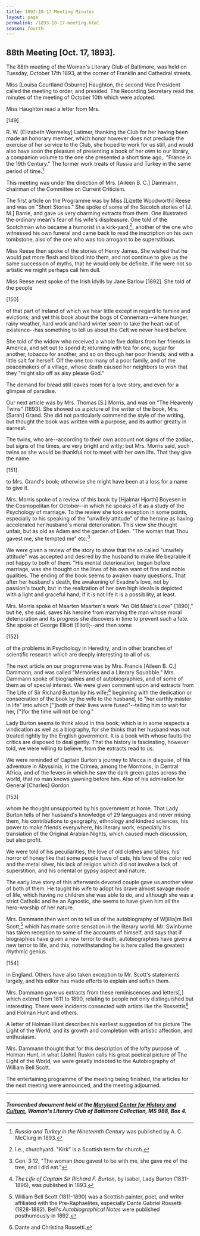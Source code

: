 ```yaml
---
title: 1893-10-17 Meeting Minutes
layout: page
permalink: /1893-10-17-meeting.html
season: fourth
---
```


<style>
    #maincontent{
        font-size:1.4em;
    }
</style>
## 88th Meeting [Oct. 17, 1893].

The 88th meeting of the Woman's Literary Club of Baltimore, was held on Tuesday, October 17th 1893, at the corner of Franklin and Cathedral streets.

Miss [Louisa Courtland Osburne] Haughton, the second Vice President called the meeting to order, and presided. The Recording Secretary read the minutes of the meeting of October 10th which were adopted.

Miss Haughton read a letter from Mrs.

[149]

R. W. [Elizabeth Wormeley] Latimer, thanking the Club for her having been made an honorary member, which honor however does not preclude the exercise of her service to the Club, she hoped to work for us still, and would also have soon the pleasure of presenting a book of her own to our library, a companion volume to the one she presented a short time ago,. "France in the 19th Century." The former work treats of Russia and Turkey in the same period of time.[^Latimer]

[^Latimer]: _Russia and Turkey in the Nineteenth Century_ was published by A. C. McClurg in 1893. 

This meeting was under the direction of Mrs. [Aileen B. C.] Dammann, chairman of the Committee on Current Criticism.

The first article on the Programme was by Miss [Lizette Woodworth] Reese and was on "Short Stories." She spoke of some of the Sscotch stories of [J. M.] Barrie, and gave us very charming extracts from them. One illustrated the ordinary mean's fear of his wife's displeasure. One told of the Scotchman who became a humorist in a kirk-yard,[^kirk], another of the one who witnessed his own funeral and came back to read the inscription on his own tombstone, also of the one who was too arrogant to be superstitious.

[^kirk]: I.e., churchyard. "Kirk" is a Scottish term for church.

Miss Reese then spoke of the stories of Henry James. She wished that he would put more flesh and blood into them, and not continue to give us the same succession of myths, that he would only be definite. If he were not so artistic we might perhaps call him dull.

Miss Reese next spoke of the Irish Idylls by Jane Barlow [1892]. She told of the people

[150]

of that part of Ireland of which we hear little except in regard to famine and evictions; and yet this book about the bogs of Connemara--where hunger, rainy weather, hard work and hard winter seem to take the heart out of existence--has something to tell us about the Celt we never heard before.

She told of the widow who received a whole five dollars from her friends in America, and set out to spend it; returning with tea for one, sugar for another, tobacco for another, and so on through her poor friends; and with a little salt for herself. OIf the one too many of a poor family, and of the peacemakers of a village, whose death caused her neighbors to wish that they "might slip off as aisy please God."

The demand for bread still leaves room for a love story, and even for a glimpse of paradise.

Our next article was by Mrs. Thomas [S.] Morris, and was on "The Heavenly Twins" [1893]. She showed us a picture of the writer of the book, Mrs. [Sarah] Grand. She did not particularly commend the style of the writing, but thought the book was written with a purpose, and its author greatly in earnest.

The twins, who are--according to their own account not signs of the zodiac, but signs of the times, are very bright and witty; but Mrs. Morris said, such twins as she would be thankful not to meet with her own life. That they give the name

[151]

to Mrs. Grand's book; otherwise she might have been at a loss for a name to give it.

Mrs. Morris spoke of a review of this book by [Hjalmar Hjorth] Boyesen in the Cosmopolitan for October--in which he speaks of it as a study of the Psychology of marriage. To the review she took exception in some points, especially to his speaking of the "unwifely attitude" of the heroine as having accelerated her husband's moral deterioration. This view she thought unfair, but as old as Adam and the garden of Eden. "The woman that Thou gavest me, she tempted me" etc.[^tempter]

[^tempter]: Gen. 3:12, "The woman thou gavest to be with me, she gave me of the tree, and I did eat."

We were given a review of the story to show that the so called "unwifely attitude" was accepted and desired by the husband to make life bearable if not happy to both of them. "His mental deterioration, begun before marriage, was she thought on the lines of his own want of fine and noble qualities. The ending of the book seems to awaken many questions. That after her husband's death, the awakening of Evadne's love, not by passion's touch, but in the realization of her own high ideals is depicted with a light and graceful hand; if it is not life it is a possibility, at least.

Mrs. Morris spoke of Maarten Maarten's work "An Old Maid's Love" [1890]," but he, she said, saves his heroine from marrying the man whose moral deterioration and its progress she discovers in time to prevent such a fate. She spoke of George Elliott [Eliot];--and then some

[152]

of the problems in Psychology in Heredity, and in other branches of scientific research which are deeply interesting to all of us.

The next article on our programme was by Mrs. Francis [Aileen B. C.] Dammann, and was called "Memories and a Literary Squabble." Mrs. Dammann spoke of biographies and of autobiographies, and of some of them as of special interest. We were given comment upon and extracts from The Life of Sir Richard Burton by his wife;[^Burton] beginning with the dedication or consecration of the book by the wife to the husband, to "her earthly master in life" into which ["]both of their lives were fused"--telling him to wait for her, ["]for the time will not be long."

[^Burton]: _The Life of Captain Sir Richard F. Burton_, by Isabel, Lady Burton (1831-1896), was published in 1893.

Lady Burton seems to think aloud in this book; which is in some respects a vindication as well as a biography, for she thinks that her husband was not treated rightly by the English government. It is a book with whose faults the critics are disposed to deal gently. That the history is fascinating, however told, we were willing to believe, from the extracts read to us.

We were reminded of Captain Burton's journey to Mecca in disguise, of his adventure in Abyssinia, in the Crimea, among the Mormons, in Central Africa, and of the fevers in which he saw the dark green gates across the world, that no man knows yawning before him. Also of his admiration for General [Charles] Gordon

[153]

whom he thought unsupported by his government at home. That Lady Burton tells of her husband's knowledge of 29 languages and never mixing them, his contributions to geography, ethnology and kindred sciences, his power to make friends everywhere, his literary work, especially his translation of the Original Arabian Nights, which caused much discussion, but also profit.

We were told of his peculiarities, the love of old clothes and tables, his horror of honey like that some people have of cats, his love of the color red and the metal silver, his lack of religion which did not involve a lack of superstition, and his oriental or gypsy aspect and nature.

The early love story of this afterwards devoted couple gave us another view of both of them. He taught his wife to adopt his brave almost savage mode of life, which having no children she was able to do, and although she was a strict Catholic and he an Agnostic, she seems to have given him all the hero-worship of her nature.

Mrs. Dammann then went on to tell us of the autobiography of W[illia]m Bell Scott,[^Scott] which has made some sensation in the literary world. Mr. Swinburne has taken reception to some of the accounts of himself, and says that if biographies have given a new terror to death, autobiographies have given a new terror to life, and this, notwithstanding he is here called the greatest rhythmic genius

[^Scott]: William Bell Scott (1811-1890) was a Scottish painter, poet, and writer affiliated with the Pre-Raphaelites, especially Dante Gabriel Rossetti (1828-1882). Bell's _Autobiographical Notes_ were published posthumously in 1892.

[154]

in England. Others have also taken exception to Mr. Scott's statements largely, and his editor has made efforts to explain and soften them.

Mrs. Dammann gave us extracts from these reminiscences and letters[,] which extend from 1811 to 1890, relating to people not only distinguished but interesting. There were incidents connected with artists like the Rossettis[^Rossettis] and Holman Hunt and others.

[^Rossettis]: Dante and Christina Rossetti.

A letter of Holman Hunt describes his earliest suggestion of his picture The Light of the World, and its growth and completion with artistic affection, and enthusiasm.

Mrs. Dammann thought that for this description of the lofty purpose of Holman Hunt, in what [John] Ruskin calls his great poetical picture of The Light of the World, we were greatly indebted to the Autobiography of William Bell Scott.

The entertaining programme of the meeting being finished, the articles for the next meeting were announced, and the meeting adjourned.
<hr>

##### Transcribed document held at the [Maryland Center for History and Culture](http://mdhs.org/), Woman's Literary Club of Baltimore Collection, MS 988, Box 4. 